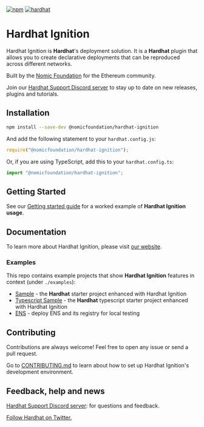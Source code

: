 [![npm](https://img.shields.io/npm/v/@nomicfoundation/hardhat-ignition.svg)](https://www.npmjs.com/package/@nomicfoundation/hardhat-ignition) [![hardhat](https://hardhat.org/buidler-plugin-badge.svg?1)](https://hardhat.org)

# Hardhat Ignition

Hardhat Ignition is **Hardhat**'s deployment solution. It is a **Hardhat** plugin that allows you to create declarative deployments that can be reproduced across different networks.

Built by the [Nomic Foundation](https://nomic.foundation/) for the Ethereum community.

Join our [Hardhat Support Discord server](https://hardhat.org/ignition-discord) to stay up to date on new releases, plugins and tutorials.

## Installation

```bash
npm install --save-dev @nomicfoundation/hardhat-ignition
```

And add the following statement to your `hardhat.config.js`:

```js
require("@nomicfoundation/hardhat-ignition");
```

Or, if you are using TypeScript, add this to your `hardhat.config.ts`:

```js
import "@nomicfoundation/hardhat-ignition";
```

## Getting Started

See our [Getting started guide](https://hardhat.org/hardhat-ignition/getting-started) for a worked example of **Hardhat Ignition usage**.

## Documentation

To learn more about Hardhat Ignition, please visit [our website](https://hardhat.org/hardhat-ignition).

### Examples

This repo contains example projects that show **Hardhat Ignition** features in context (under `./examples`):

- [Sample](./examples/sample) - the **Hardhat** starter project enhanced with Hardhat Ignition
- [Typescript Sample](./examples/ts-sample) - the **Hardhat** typescript starter project enhanced with Hardhat Ignition
- [ENS](./examples/ens) - deploy ENS and its registry for local testing

## Contributing

Contributions are always welcome! Feel free to open any issue or send a pull request.

Go to [CONTRIBUTING.md](./CONTRIBUTING.md) to learn about how to set up Hardhat Ignition's development environment.

## Feedback, help and news

[Hardhat Support Discord server](https://hardhat.org/ignition-discord): for questions and feedback.

[Follow Hardhat on Twitter.](https://twitter.com/HardhatHQ)
